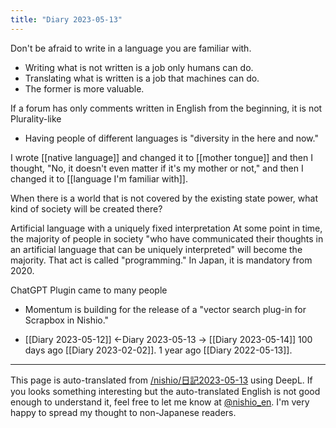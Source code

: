 ```yaml
---
title: "Diary 2023-05-13"
---
```



Don't be afraid to write in a language you are familiar with.
- Writing what is not written is a job only humans can do.
- Translating what is written is a job that machines can do.
- The former is more valuable.

If a forum has only comments written in English from the beginning, it is not Plurality-like
- Having people of different languages is "diversity in the here and now."

I wrote [[native language]] and changed it to [[mother tongue]] and then I thought, "No, it doesn't even matter if it's my mother or not," and then I changed it to [[language I'm familiar with]].


When there is a world that is not covered by the existing state power, what kind of society will be created there?


Artificial language with a uniquely fixed interpretation
At some point in time, the majority of people in society "who have communicated their thoughts in an artificial language that can be uniquely interpreted" will become the majority.
That act is called "programming."
In Japan, it is mandatory from 2020.


ChatGPT Plugin came to many people
- Momentum is building for the release of a "vector search plug-in for Scrapbox in Nishio."

- [[Diary 2023-05-12]] ←Diary 2023-05-13 → [[Diary 2023-05-14]]
100 days ago [[Diary 2023-02-02]].
1 year ago [[Diary 2022-05-13]].
---
This page is auto-translated from [/nishio/日記2023-05-13](https://scrapbox.io/nishio/日記2023-05-13) using DeepL. If you looks something interesting but the auto-translated English is not good enough to understand it, feel free to let me know at [@nishio_en](https://twitter.com/nishio_en). I'm very happy to spread my thought to non-Japanese readers.